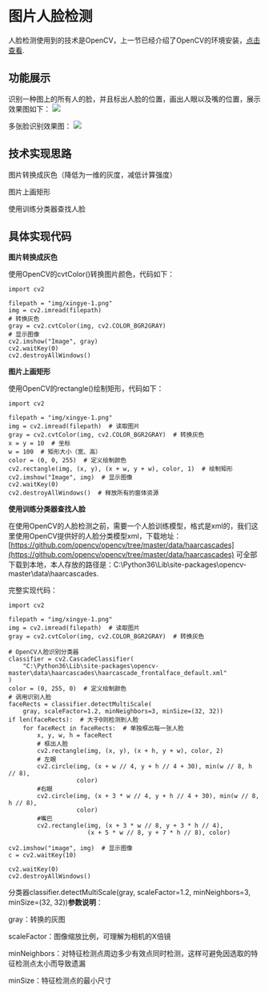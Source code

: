 # 图片人脸检测

人脸检测使用到的技术是OpenCV，上一节已经介绍了OpenCV的环境安装，[点击查看](https://github.com/vipstone/faceai/blob/master/doc/settingup.md).

## 功能展示 ##
识别一种图上的所有人的脸，并且标出人脸的位置，画出人眼以及嘴的位置，展示效果图如下：
![](https://raw.githubusercontent.com/vipstone/faceai/master/res/jiance.png)

多张脸识别效果图：
![](https://raw.githubusercontent.com/vipstone/faceai/master/res/jiance-2.png)

## 技术实现思路 ##

图片转换成灰色（降低为一维的灰度，减低计算强度）

图片上画矩形

使用训练分类器查找人脸

## 具体实现代码 ##


**图片转换成灰色**

使用OpenCV的cvtColor()转换图片颜色，代码如下：
```
import cv2

filepath = "img/xingye-1.png"
img = cv2.imread(filepath)
# 转换灰色
gray = cv2.cvtColor(img, cv2.COLOR_BGR2GRAY)
# 显示图像
cv2.imshow("Image", gray)
cv2.waitKey(0)
cv2.destroyAllWindows()
```

**图片上画矩形**

使用OpenCV的rectangle()绘制矩形，代码如下：

``` 
import cv2

filepath = "img/xingye-1.png"
img = cv2.imread(filepath)  # 读取图片
gray = cv2.cvtColor(img, cv2.COLOR_BGR2GRAY)  # 转换灰色
x = y = 10  # 坐标
w = 100  # 矩形大小（宽、高）
color = (0, 0, 255)  # 定义绘制颜色
cv2.rectangle(img, (x, y), (x + w, y + w), color, 1)  # 绘制矩形
cv2.imshow("Image", img)  # 显示图像
cv2.waitKey(0)
cv2.destroyAllWindows()  # 释放所有的窗体资源
```


**使用训练分类器查找人脸**

在使用OpenCV的人脸检测之前，需要一个人脸训练模型，格式是xml的，我们这里使用OpenCV提供好的人脸分类模型xml，下载地址：[https://github.com/opencv/opencv/tree/master/data/haarcascades](https://github.com/opencv/opencv/tree/master/data/haarcascades) 可全部下载到本地，本人存放的路径是：C:\Python36\Lib\site-packages\opencv-master\data\haarcascades.

完整实现代码：
```
import cv2

filepath = "img/xingye-1.png"
img = cv2.imread(filepath)  # 读取图片
gray = cv2.cvtColor(img, cv2.COLOR_BGR2GRAY)  # 转换灰色

# OpenCV人脸识别分类器
classifier = cv2.CascadeClassifier(
    "C:\Python36\Lib\site-packages\opencv-master\data\haarcascades\haarcascade_frontalface_default.xml"
)
color = (0, 255, 0)  # 定义绘制颜色
# 调用识别人脸
faceRects = classifier.detectMultiScale(
    gray, scaleFactor=1.2, minNeighbors=3, minSize=(32, 32))
if len(faceRects):  # 大于0则检测到人脸
    for faceRect in faceRects:  # 单独框出每一张人脸
        x, y, w, h = faceRect
        # 框出人脸
        cv2.rectangle(img, (x, y), (x + h, y + w), color, 2)
        # 左眼
        cv2.circle(img, (x + w // 4, y + h // 4 + 30), min(w // 8, h // 8),
                   color)
        #右眼
        cv2.circle(img, (x + 3 * w // 4, y + h // 4 + 30), min(w // 8, h // 8),
                   color)
        #嘴巴
        cv2.rectangle(img, (x + 3 * w // 8, y + 3 * h // 4),
                      (x + 5 * w // 8, y + 7 * h // 8), color)

cv2.imshow("image", img)  # 显示图像
c = cv2.waitKey(10)

cv2.waitKey(0)
cv2.destroyAllWindows()
```
分类器classifier.detectMultiScale(gray, scaleFactor=1.2, minNeighbors=3, minSize=(32, 32))**参数说明**：

gray：转换的灰图

scaleFactor：图像缩放比例，可理解为相机的X倍镜

minNeighbors：对特征检测点周边多少有效点同时检测，这样可避免因选取的特征检测点太小而导致遗漏

minSize：特征检测点的最小尺寸




